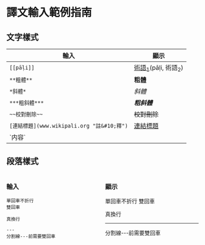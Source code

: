 # 譯文輸入範例指南
## 文字樣式
|輸入|顯示|
|-|-|
|`[[pāḷi]]`|[術語<sub>1</sub>]()(pāḷi, 術語<sub>2</sub>)|
|`**粗體**`|**粗體**|
|`*斜體*`|*斜體*|
|`***粗斜體***`|***粗斜體***|
|`~~校對刪除~~`|~~校對刪除~~|
|`[連結標題](www.wikipali.org "註&#10;釋")`|[連結標題](www.wikipali.org "註&#10;釋")|
|\`内容`||

## 段落樣式


<div style="display:flex;">

<div style="flex:1;margin-right:1em;">

### **輸入**
```
單回車不折行
雙回車

真換行

---
分割線---前需要雙回車
```
</div>
<div style="flex:1;">

### **顯示**

單回車不折行
雙回車

真換行

---
分割線---前需要雙回車
</div></div>
